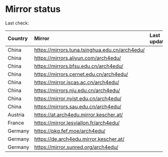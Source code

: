 <script src="./time.js"></script>
# Mirror status
Last check: <script type="text/javascript">localize(1702012639.4128282);</script>

|Country|Mirror|Last update|
|:------|:-----|:----------|
|China|https://mirrors.tuna.tsinghua.edu.cn/arch4edu/|<script type="text/javascript">localize(1701973920);</script>|
|China|https://mirrors.aliyun.com/arch4edu/|<script type="text/javascript">localize(1701973920);</script>|
|China|https://mirrors.bfsu.edu.cn/arch4edu/|<script type="text/javascript">localize(1701973920);</script>|
|China|https://mirrors.cernet.edu.cn/arch4edu/|<script type="text/javascript">localize(1701973920);</script>|
|China|https://mirror.iscas.ac.cn/arch4edu/|<script type="text/javascript">localize(1701973920);</script>|
|China|https://mirrors.nju.edu.cn/arch4edu/|<script type="text/javascript">localize(1701973920);</script>|
|China|https://mirror.nyist.edu.cn/arch4edu/|<script type="text/javascript">localize(1701973920);</script>|
|China|https://mirrors.sau.edu.cn/arch4edu/|<script type="text/javascript">localize(1701973920);</script>|
|Austria|https://at.arch4edu.mirror.kescher.at/|<script type="text/javascript">localize(1701973920);</script>|
|France|https://mirror.lesviallon.fr/arch4edu/|<script type="text/javascript">localize(1701973920);</script>|
|Germany|https://pkg.fef.moe/arch4edu/|<script type="text/javascript">localize(1701973920);</script>|
|Germany|https://de.arch4edu.mirror.kescher.at/|<script type="text/javascript">localize(1701973920);</script>|
|Germany|https://mirror.sunred.org/arch4edu/|<script type="text/javascript">localize(1701973920);</script>|

<script src="./tablefilter/tablefilter.js"></script>
<script src="./table.js"></script>